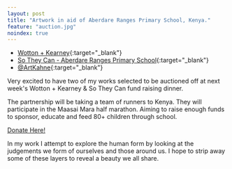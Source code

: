 ```yaml
---
layout: post
title: "Artwork in aid of Aberdare Ranges Primary School, Kenya."
feature: "auction.jpg"
noindex: true
---
```


- [Wotton + Kearney](http://www.wottonkearney.com.au/){:target="_blank"}
- [So They Can - Aberdare Ranges Primary School](http://www.sotheycan.org/what-we-do/education/aberdare-ranges-primary-school/){:target="_blank"}
- [@ArtKahne](www.instagram.com/artkahne){:target="_blank"} 	

Very excited to have two of my works selected to be auctioned off at next week's Wotton + Kearney & So They Can fund raising dinner.

The partnership will be taking a team of runners to Kenya. They will participate in the Maasai Mara half marathon. Aiming to raise enough funds to sponsor, educate and feed 80+ children through school.

[Donate Here!](https://give.everydayhero.com/au/wotton-kearney-s-masai-mara-marathon-effort-for-so-they-can)

In my work I attempt to explore the human form by looking at the judgements we form of ourselves and those around us. I hope to strip away some of these layers to reveal a beauty we all share.